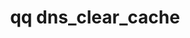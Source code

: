 ---
category: dns
command: dns_clear_cache
keywords: qq, qq_cli, dns_clear_cache
optional_options:
- alternate: []
  help: When this flag is set, the reverse lookup cache is not cleared.
  name: --skip-reverse-cache
  required: false
- alternate: []
  help: When this flag is set, the forward lookup cache is not cleared.
  name: --skip-forward-cache
  required: false
permalink: /qq-cli-command-guide/dns/dns_clear_cache.html
positional_options: []
sidebar: qq_cli_command_reference_sidebar
summary: This section explains how to use the <code>qq dns_clear_cache</code> command.
synopsis: Clear the local DNS cache
title: qq dns_clear_cache
usage: qq dns_clear_cache [-h] [--skip-reverse-cache | --skip-forward-cache]

---